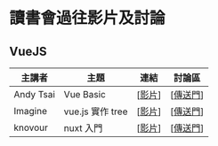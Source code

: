 # 讀書會過往影片及討論

## VueJS

| 主講者 | 主題 | 連結 | 討論區 |
| ------ | ------ | :------: | :------: |
| Andy Tsai | Vue Basic | [[影片](https://www.youtube.com/watch?v=R4sAebuAiZw&t=5s)] | [[傳送門](https://github.com/onlinereadbook/bookvuejs/issues/1)] |
| Imagine | vue.js 實作 tree | [[影片](https://www.youtube.com/watch?v=maew-HTgAAM)] | [[傳送門](https://github.com/onlinereadbook/bookvuejs/issues/2)] |
| knovour | nuxt 入門 | [[影片](https://www.youtube.com/watch?v=kBY6TwvpGl8)] | [[傳送門](https://github.com/onlinereadbook/bookvuejs/issues/3)] |
